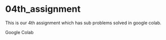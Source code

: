 # 04th_assignment
This is our 4th assignment which has sub problems solved in google colab. 
<link href='https://colab.research.google.com/drive/1fbPX5OYNV_076G_2ctUA3UB9eeYLUaK_#scrollTo=tD4RtY3w7KEz' target='_blank'>Google Colab</link>
